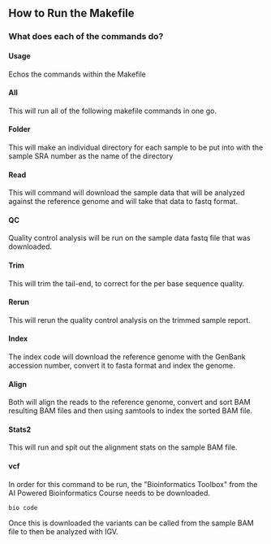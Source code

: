 ## How to Run the Makefile

### What does each of the commands do?

#### Usage

Echos the commands within the Makefile

#### All

This will run all of the following makefile commands in one go.

#### Folder

This will make an individual directory for each sample to be put into with the sample SRA number as the name of the directory

#### Read

This will command will download the sample data that will be analyzed against the reference genome and will take that data to fastq format.

#### QC

Quality control analysis will be run on the sample data fastq file that was downloaded.

#### Trim 

This will trim the tail-end, to correct for the per base sequence quality.

#### Rerun

This will rerun the quality control analysis on the trimmed sample report. 

#### Index

The index code will download the reference genome with the GenBank accession number, convert it to fasta format and index the genome.

#### Align

Both will align the reads to the reference genome, convert and sort BAM resulting BAM files and then using samtools to index the sorted BAM file.

#### Stats2

This will run and spit out the alignment stats on the sample BAM file.

#### vcf

In order for this command to be run, the "Bioinformatics Toolbox" from the AI Powered Bioinformatics Course needs to be downloaded. 

```
bio code
```
Once this is downloaded the variants can be called from the sample BAM file to then be analyzed with IGV. 
